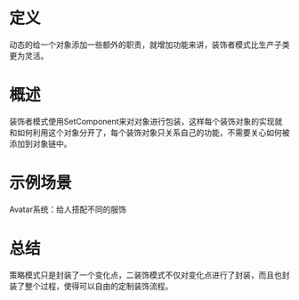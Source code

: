 ﻿# 定义
  动态的给一个对象添加一些额外的职责，就增加功能来讲，装饰者模式比生产子类更为灵活。
# 概述
  装饰者模式使用SetComponent来对对象进行包装，这样每个装饰对象的实现就和如何利用这个对象分开了，每个装饰对象只关系自己的功能，不需要关心如何被添加到对象链中。
# 示例场景
  Avatar系统：给人搭配不同的服饰
# 总结
  策略模式只是封装了一个变化点，二装饰模式不仅对变化点进行了封装，而且也封装了整个过程，使得可以自由的定制装饰流程。
